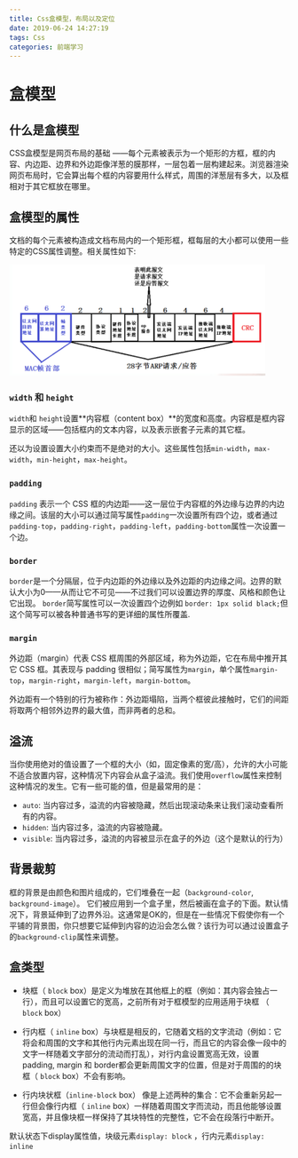 ```yaml
---
title: Css盒模型，布局以及定位
date: 2019-06-24 14:27:19
tags: Css
categories: 前端学习
---
```


# 盒模型

## 什么是盒模型

CSS盒模型是网页布局的基础 ——每个元素被表示为一个矩形的方框，框的内容、内边距、边界和外边距像洋葱的膜那样，一层包着一层构建起来。浏览器渲染网页布局时，它会算出每个框的内容要用什么样式，周围的洋葱层有多大，以及框相对于其它框放在哪里。

## 盒模型的属性

文档的每个元素被构造成文档布局内的一个矩形框，框每层的大小都可以使用一些特定的CSS属性调整。相关属性如下:

![](1.png)

### `width` 和 `height`

`width`和 `height`设置**内容框（content box）**的宽度和高度。内容框是框内容显示的区域——包括框内的文本内容，以及表示嵌套子元素的其它框。

还以为设置设置大小约束而不是绝对的大小。这些属性包括`min-width`，`max-width`，`min-height`，`max-height`。

### `padding`

`padding` 表示一个 CSS 框的内边距——这一层位于内容框的外边缘与边界的内边缘之间。该层的大小可以通过简写属性`padding`一次设置所有四个边，或者通过`padding-top`，`padding-right`，`padding-left`，`padding-bottom`属性一次设置一个边。

### `border`

`border`是一个分隔层，位于内边距的外边缘以及外边距的内边缘之间。边界的默认大小为0——从而让它不可见——不过我们可以设置边界的厚度、风格和颜色让它出现。	`border`简写属性可以一次设置四个边例如 `border: 1px solid black;`但这个简写可以被各种普通书写的更详细的属性所覆盖.

### `margin`

外边距（margin）代表 CSS 框周围的外部区域，称为外边距，它在布局中推开其它 CSS 框。其表现与 padding 很相似；简写属性为`margin`，单个属性`margin-top`，`margin-right`，`margin-left`，`margin-bottom`。

外边距有一个特别的行为被称作：外边距塌陷，当两个框彼此接触时，它们的间距将取两个相邻外边界的最大值，而非两者的总和。 

## 溢流

当你使用绝对的值设置了一个框的大小（如，固定像素的宽/高），允许的大小可能不适合放置内容，这种情况下内容会从盒子溢流。我们使用`overflow`属性来控制这种情况的发生。它有一些可能的值，但是最常用的是：

- `auto`: 当内容过多，溢流的内容被隐藏，然后出现滚动条来让我们滚动查看所有的内容。
- `hidden`: 当内容过多，溢流的内容被隐藏。
- `visible`: 当内容过多，溢流的内容被显示在盒子的外边（这个是默认的行为）

## 背景裁剪

框的背景是由颜色和图片组成的，它们堆叠在一起（`background-color`, `background-image`）。 它们被应用到一个盒子里，然后被画在盒子的下面。默认情况下，背景延伸到了边界外沿。这通常是OK的，但是在一些情况下假使你有一个平铺的背景图，你只想要它延伸到内容的边沿会怎么做？该行为可以通过设置盒子的`background-clip`属性来调整。

## 盒类型

- 块框（ `block` box）是定义为堆放在其他框上的框（例如：其内容会独占一行），而且可以设置它的宽高，之前所有对于框模型的应用适用于块框 （ `block` box）
- 行内框（ `inline` box）与块框是相反的，它随着文档的文字流动（例如：它将会和周围的文字和其他行内元素出现在同一行，而且它的内容会像一段中的文字一样随着文字部分的流动而打乱），对行内盒设置宽高无效，设置padding, margin 和 border都会更新周围文字的位置，但是对于周围的的块框（ `block` box）不会有影响。

- 行内块状框（`inline-block` box） 像是上述两种的集合：它不会重新另起一行但会像行内框（ `inline` box）一样随着周围文字而流动，而且他能够设置宽高，并且像块框一样保持了其块特性的完整性，它不会在段落行中断开。

默认状态下display属性值，块级元素`display: block` ，行内元素`display: inline`
